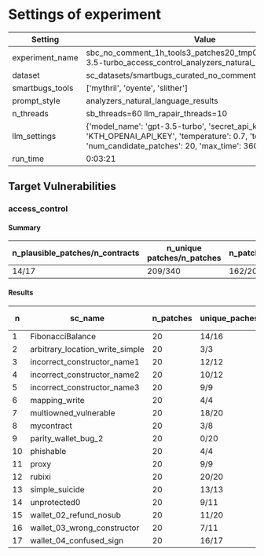 # Settings of experiment

| Setting | Value |
| --- | --- |
| experiment_name | sbc_no_comment_1h_tools3_patches20_tmp0.7_topp0.95_gpt-3.5-turbo_access_control_analyzers_natural_language_results |
| dataset | sc_datasets/smartbugs_curated_no_comment/access_control |
| smartbugs_tools | ['mythril', 'oyente', 'slither'] |
| prompt_style | analyzers_natural_language_results |
| n_threads | sb_threads=60 llm_rapair_threads=10 |
| llm_settings | {'model_name': 'gpt-3.5-turbo', 'secret_api_key': 'KTH_OPENAI_API_KEY', 'temperature': 0.7, 'top_p': 0.95, 'num_candidate_patches': 20, 'max_time': 3600, 'stop': ['///']} |
| run_time | 0:03:21 |

## Target Vulnerabilities


### access_control

#### Summary
| n_plausible_patches/n_contracts | n_unique patches/n_patches | n_patches_compiles/n_unique_patches |
| --- | --- | --- |
| 14/17 | 209/340 | 162/209 |

#### Results
| n | sc_name | n_patches | unique_paches_that_compile | best_patch | compiles | plausible_patch | mythril-0.23.15 | oyente | slither |
| --- | --- | --- | --- | --- | --- | --- | --- | --- | --- |
| 1 | FibonacciBalance | 20 | 14/16 | patch_0 | True | True | Fix/Fix | Fix/Fix | Fix/Fix|
| 2 | arbitrary_location_write_simple | 20 | 3/3 | patch_0 | True | True | Fix/Fix | Fix/Fix | Fix/Fix|
| 3 | incorrect_constructor_name1 | 20 | 12/12 | patch_0 | True | True | Fix/Fix | Fix/Fix | Fix/Fix|
| 4 | incorrect_constructor_name2 | 20 | 10/12 | patch_0 | True | True | Fix/Fix | Fix/Fix | Fix/Fix|
| 5 | incorrect_constructor_name3 | 20 | 9/9 | patch_0 | True | True | Fix/Fix | Fix/Fix | Fix/Fix|
| 6 | mapping_write | 20 | 4/4 | patch_0 | True | True | Fix/Fix | Fix/Fix | Fix/Fix|
| 7 | multiowned_vulnerable | 20 | 18/20 | patch_0 | True | False | Bug/Bug | Fix/Fix | Fix/Fix|
| 8 | mycontract | 20 | 3/8 | patch_0 | True | True | Fix/Fix | Fix/Fix | Fix/Fix|
| 9 | parity_wallet_bug_2 | 20 | 0/20 | patch_0 | False | False | Fix/Bug | Fix/Bug | Fix/Bug|
| 10 | phishable | 20 | 4/4 | patch_0 | True | False | Bug/Bug | Fix/Fix | Fix/Fix|
| 11 | proxy | 20 | 9/9 | patch_0 | True | True | Fix/Fix | Fix/Fix | Fix/Fix|
| 12 | rubixi | 20 | 20/20 | patch_0 | True | True | Fix/Fix | Fix/Fix | Fix/Fix|
| 13 | simple_suicide | 20 | 13/13 | patch_0 | True | True | Bug/Fix | Fix/Fix | Fix/Fix|
| 14 | unprotected0 | 20 | 9/11 | patch_0 | True | True | Fix/Fix | Fix/Fix | Fix/Fix|
| 15 | wallet_02_refund_nosub | 20 | 11/20 | patch_3 | True | True | Fix/Fix | Fix/Fix | Fix/Fix|
| 16 | wallet_03_wrong_constructor | 20 | 7/11 | patch_0 | True | True | Fix/Fix | Fix/Fix | Fix/Fix|
| 17 | wallet_04_confused_sign | 20 | 16/17 | patch_0 | True | True | Bug/Fix | Fix/Fix | Fix/Fix|
